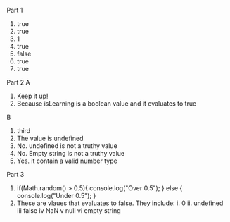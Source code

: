 Part 1
1.  true
2.  true
3.  1
4.  true
5.  false
6.  true
7.  true

Part 2
A
1.  Keep it up!
2.  Because isLearning is a boolean value and it evaluates to true

B
1.  third
2.  The value is undefined
3.  No. undefined is not a truthy value
4.  No. Empty string is not a truthy value
5.  Yes. it contain a valid number type

Part 3
1.  if(Math.random() > 0.5){
    console.log("Over 0.5");
} else {
    console.log("Under 0.5");
}
2.  These are vlaues that evaluates to false. They include:
    i.  0
    ii. undefined
    iii false
    iv  NaN
    v   null
    vi  empty string